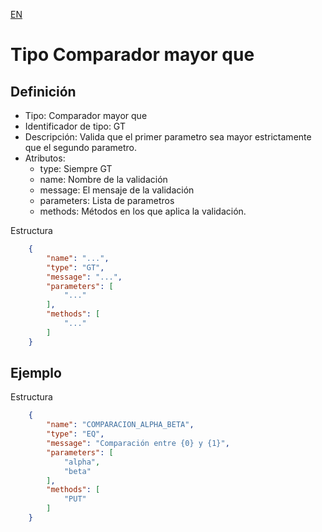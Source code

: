 [EN](GT.md)
# Tipo Comparador mayor que

## Definición
* Tipo: Comparador mayor que
* Identificador de tipo: GT
* Descripción: Valida que el primer parametro sea mayor estrictamente que el segundo parametro.
* Atributos:
  * type: Siempre GT
  * name: Nombre de la validación
  * message: El mensaje de la validación
  * parameters: Lista de parametros
  * methods: Métodos en los que aplica la validación.

Estructura
```json
	{
		"name": "...",
		"type": "GT",
		"message": "...",
		"parameters": [
			"..."
		],
		"methods": [
			"..."
		]
	}
```
## Ejemplo

Estructura
```json
	{
		"name": "COMPARACION_ALPHA_BETA",
		"type": "EQ",
		"message": "Comparación entre {0} y {1}",
		"parameters": [
			"alpha",
			"beta"
		],
		"methods": [
			"PUT"
		]
	}
```

